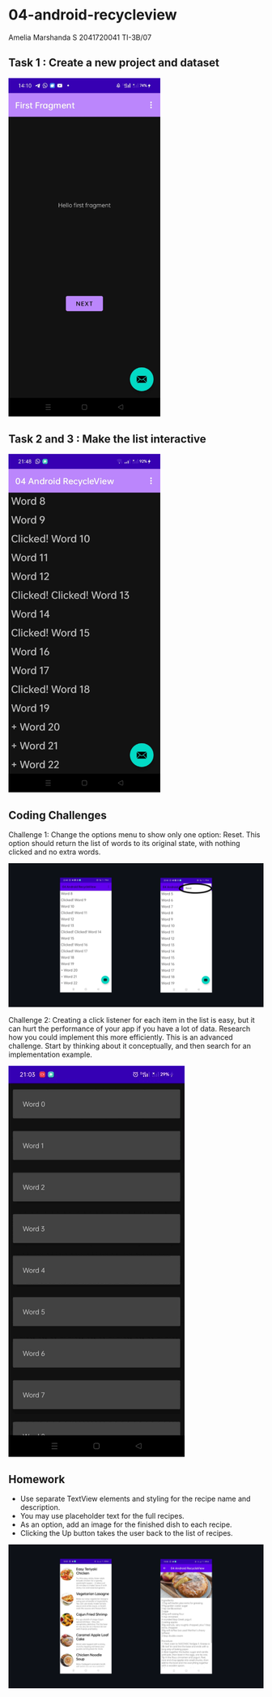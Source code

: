 # 04-android-recycleview
Amelia Marshanda S
2041720041
TI-3B/07

## Task 1 : Create a new project and dataset
<img src="images/Task1.jpeg" style="width:300px;"/>

## Task 2 and 3 : Make the list interactive 
<img src="images/Task3.jpeg" style="width:300px;"/>


## Coding Challenges
Challenge 1: Change the options menu to show only one option: Reset. This option should return the list of words to its original state, with nothing clicked and no extra words.

<img src="images/coding challenge1.png"/>

Challenge 2: Creating a click listener for each item in the list is easy, but it can hurt the performance of your app if you have a lot of data. Research how you could implement this more efficiently. This is an advanced challenge. Start by thinking about it conceptually, and then search for an implementation example.

<img src="images/coding challenge2.gif"/>


## Homework
- Use separate TextView elements and styling for the recipe name and description.
- You may use placeholder text for the full recipes.
- As an option, add an image for the finished dish to each recipe.
- Clicking the Up button takes the user back to the list of recipes.
<img src="images/homework done.png"/>
